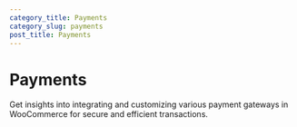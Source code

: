 ```yaml
---
category_title: Payments
category_slug: payments
post_title: Payments
---
```


# Payments

Get insights into integrating and customizing various payment gateways in WooCommerce for secure and efficient transactions.
